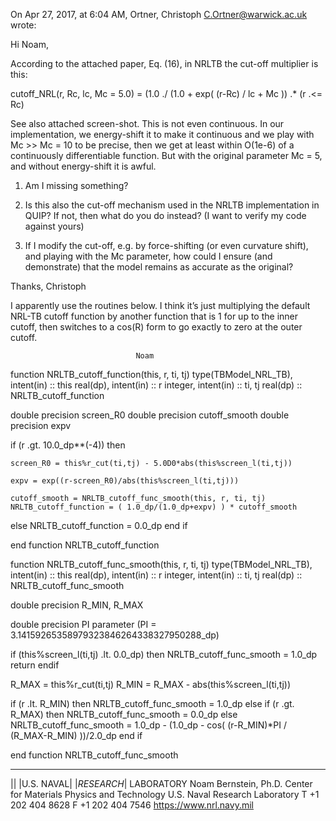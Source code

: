 On Apr 27, 2017, at 6:04 AM, Ortner, Christoph <C.Ortner@warwick.ac.uk> wrote:

Hi Noam,

According to the attached paper, Eq. (16), in NRLTB the cut-off multiplier is this:

cutoff_NRL(r, Rc, lc, Mc = 5.0) =
   (1.0 ./ (1.0 + exp( (r-Rc) / lc + Mc )) .* (r .<= Rc)

See also attached screen-shot. This is not even continuous. In our implementation, we energy-shift it to make it continuous and we play with Mc >> Mc = 10 to be precise, then we get at least within O(1e-6) of a continuously differentiable function. But with the original parameter Mc = 5, and without energy-shift it is awful.

1) Am I missing something?

2) Is this also the cut-off mechanism used in the NRLTB implementation in QUIP? If not, then what do you do instead? (I want to verify my code against yours)

3) If I modify the cut-off, e.g. by force-shifting (or even curvature shift), and playing with the Mc parameter, how could I ensure (and demonstrate) that the model remains as accurate as the original?

Thanks,
        Christoph



I apparently use the routines below.  I think it’s just multiplying the default NRL-TB cutoff function by another function that is 1 for up to the inner cutoff, then switches to a cos(R) form to go exactly to zero at the outer cutoff.

								Noam


function NRLTB_cutoff_function(this, r, ti, tj)
  type(TBModel_NRL_TB), intent(in) :: this
  real(dp), intent(in) :: r
  integer, intent(in) :: ti, tj
  real(dp) :: NRLTB_cutoff_function

  double precision screen_R0
  double precision cutoff_smooth
  double precision expv

  if (r .gt. 10.0_dp**(-4)) then

    screen_R0 = this%r_cut(ti,tj) - 5.0D0*abs(this%screen_l(ti,tj))

    expv = exp((r-screen_R0)/abs(this%screen_l(ti,tj)))

    cutoff_smooth = NRLTB_cutoff_func_smooth(this, r, ti, tj)
    NRLTB_cutoff_function = ( 1.0_dp/(1.0_dp+expv) ) * cutoff_smooth
  else
    NRLTB_cutoff_function = 0.0_dp
  end if

end function NRLTB_cutoff_function

function NRLTB_cutoff_func_smooth(this, r, ti, tj)
  type(TBModel_NRL_TB), intent(in) :: this
  real(dp), intent(in) :: r
  integer, intent(in) :: ti, tj
  real(dp) :: NRLTB_cutoff_func_smooth

  double precision R_MIN, R_MAX

  double precision PI
  parameter (PI = 3.14159265358979323846264338327950288_dp)


  if (this%screen_l(ti,tj) .lt. 0.0_dp) then
    NRLTB_cutoff_func_smooth = 1.0_dp
    return
  endif

  R_MAX = this%r_cut(ti,tj)
  R_MIN = R_MAX - abs(this%screen_l(ti,tj))

  if (r .lt. R_MIN) then
    NRLTB_cutoff_func_smooth = 1.0_dp
  else if (r .gt. R_MAX) then
    NRLTB_cutoff_func_smooth = 0.0_dp
  else
    NRLTB_cutoff_func_smooth = 1.0_dp - (1.0_dp - cos( (r-R_MIN)*PI / (R_MAX-R_MIN) ))/2.0_dp
  end if

end function NRLTB_cutoff_func_smooth



____________
||
|U.S. NAVAL|
|_RESEARCH_|
LABORATORY
Noam Bernstein, Ph.D.
Center for Materials Physics and Technology
U.S. Naval Research Laboratory
T +1 202 404 8628  F +1 202 404 7546
https://www.nrl.navy.mil
